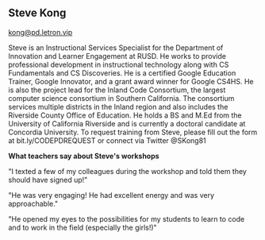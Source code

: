 ## Steve Kong

[kong@pd.letron.vip](mailto:kong@pd.letron.vip)

Steve is an Instructional Services Specialist for the Department of Innovation and Learner Engagement at RUSD. He works to provide professional development in instructional technology along with CS Fundamentals and CS Discoveries. He is a certified Google Education Trainer, Google Innovator, and a grant award winner for Google CS4HS. He is also the project lead for the Inland Code Consortium, the largest computer science consortium in Southern California. The consortium services multiple districts in the Inland region and also includes the Riverside County Office of Education. He holds a BS and M.Ed from the University of California Riverside and is currently a doctoral candidate at Concordia University.  To request training from Steve, please fill out the form at bit.ly/CODEPDREQUEST or connect via Twitter @SKong81

**What teachers say about Steve's workshops**

"I texted a few of my colleagues during the workshop and told them they should have signed up!"

"He was very engaging! He had excellent energy and was very approachable."

"He opened my eyes to the possibilities for my students to learn to code and to work in the field (especially the girls!)"

